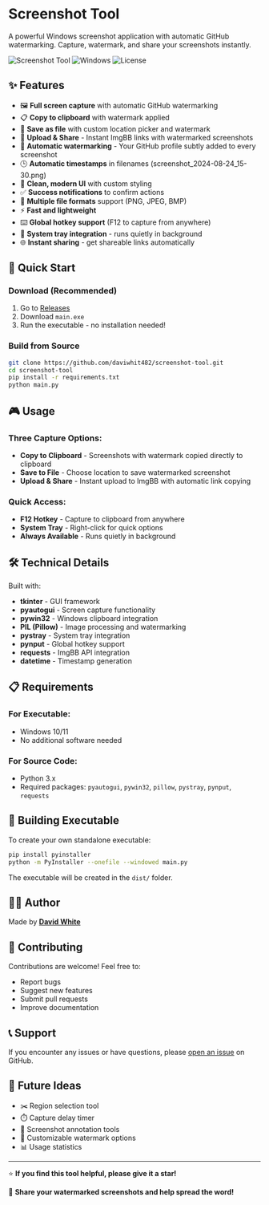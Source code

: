# Screenshot Tool

A powerful Windows screenshot application with automatic GitHub watermarking. Capture, watermark, and share your screenshots instantly.

![Screenshot Tool](https://img.shields.io/badge/Python-3.x-blue.svg)
![Windows](https://img.shields.io/badge/Platform-Windows-lightgrey.svg)
![License](https://img.shields.io/badge/License-MIT-green.svg)

## ✨ Features

- 🖼️ **Full screen capture** with automatic GitHub watermarking
- 📋 **Copy to clipboard** with watermark applied
- 💾 **Save as file** with custom location picker and watermark
- 🔗 **Upload & Share** - Instant ImgBB links with watermarked screenshots
- 🎨 **Automatic watermarking** - Your GitHub profile subtly added to every screenshot
- 🕒 **Automatic timestamps** in filenames (screenshot_2024-08-24_15-30.png)
- 🎨 **Clean, modern UI** with custom styling
- ✅ **Success notifications** to confirm actions
- 📁 **Multiple file formats** support (PNG, JPEG, BMP)
- ⚡ **Fast and lightweight**
- ⌨️ **Global hotkey support** (F12 to capture from anywhere)
- 🔔 **System tray integration** - runs quietly in background
- 🌐 **Instant sharing** - get shareable links automatically

## 🚀 Quick Start

### Download (Recommended)
1. Go to [Releases](https://github.com/daviwhit482/screenshot-tool/releases)
2. Download `main.exe`
3. Run the executable - no installation needed!

### Build from Source
```bash
git clone https://github.com/daviwhit482/screenshot-tool.git
cd screenshot-tool
pip install -r requirements.txt
python main.py
```

## 🎮 Usage

### Three Capture Options:
- **Copy to Clipboard** - Screenshots with watermark copied directly to clipboard
- **Save to File** - Choose location to save watermarked screenshot  
- **Upload & Share** - Instant upload to ImgBB with automatic link copying

### Quick Access:
- **F12 Hotkey** - Capture to clipboard from anywhere
- **System Tray** - Right-click for quick options
- **Always Available** - Runs quietly in background

## 🛠️ Technical Details

Built with:
- **tkinter** - GUI framework
- **pyautogui** - Screen capture functionality  
- **pywin32** - Windows clipboard integration
- **PIL (Pillow)** - Image processing and watermarking
- **pystray** - System tray integration
- **pynput** - Global hotkey support
- **requests** - ImgBB API integration
- **datetime** - Timestamp generation

## 📋 Requirements

### For Executable:
- Windows 10/11
- No additional software needed

### For Source Code:
- Python 3.x
- Required packages: `pyautogui`, `pywin32`, `pillow`, `pystray`, `pynput`, `requests`

## 🔧 Building Executable

To create your own standalone executable:

```bash
pip install pyinstaller
python -m PyInstaller --onefile --windowed main.py
```

The executable will be created in the `dist/` folder.

## 👨‍💻 Author

Made by **[David White](https://github.com/daviwhit482)**

## 🤝 Contributing

Contributions are welcome! Feel free to:
- Report bugs
- Suggest new features  
- Submit pull requests
- Improve documentation

## 📞 Support

If you encounter any issues or have questions, please [open an issue](https://github.com/daviwhit482/screenshot-tool/issues) on GitHub.

## 🔮 Future Ideas

- ✂️ Region selection tool
- ⏱️ Capture delay timer
- 🎨 Screenshot annotation tools
- 🔧 Customizable watermark options
- 📊 Usage statistics

---

⭐ **If you find this tool helpful, please give it a star!**

🔗 **Share your watermarked screenshots and help spread the word!**
